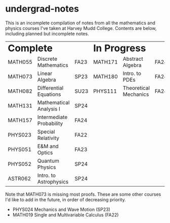 # undergrad-notes

This is an incomplete compilation of notes from all the mathematics and physics courses I've taken at Harvey Mudd College.
Contents are below, including planned but incomplete notes.

<table>
 <tr>
    <td colspan = "3"><b style="font-size:30px">Complete</b></td>
    <td colspan = "3"><b style="font-size:30px">In Progress</b></td>
 </tr>
 <tr>
    <td>MATH055</td>
    <td>Discrete Mathematics</td>
    <td>FA23</td>
    <td>MATH171</td>
    <td>Abstract Algebra</td>
    <td>FA24</td>
 </tr>
 <tr>
    <td>MATH073</td>
    <td>Linear Algebra</td>
    <td>SP23</td>
    <td>MATH180</td>
    <td>Intro. to PDEs</td>
    <td>FA24</td>
 </tr>
 <tr>
    <td>MATH082</td>
    <td>Differential Equations</td>
    <td>SU23</td>
    <td>PHYS111</td>
    <td>Theoretical Mechanics</td>
    <td>FA24</td>
 </tr>
 <tr>
    <td>MATH131</td>
    <td>Mathematical Analysis I</td>
    <td>SP24</td>
    <td></td>
    <td></td>
    <td></td>
 </tr>
 <tr>
    <td>MATH157</td>
    <td>Intermediate Probability</td>
    <td>FA24</td>
    <td></td>
    <td></td>
    <td></td>
 </tr>
 <tr>
    <td>PHYS023</td>
    <td>Special Relativity</td>
    <td>FA22</td>
    <td></td>
    <td></td>
    <td></td>
 </tr>
 <tr>
    <td>PHYS051</td>
    <td>E&M and Optics</td>
    <td>FA23</td>
    <td></td>
    <td></td>
    <td></td>
 </tr>
 <tr>
    <td>PHYS052</td>
    <td>Quantum Physics</td>
    <td>SP24</td>
    <td></td>
    <td></td>
    <td></td>
 </tr>
 <tr>
    <td>ASTR062</td>
    <td>Intro. to Astrophysics</td>
    <td>SP24</td>
    <td></td>
    <td></td>
    <td></td>
 </tr>
</table>

Note that MATH073 is missing most proofs.
These are some other courses I'd like to add in the future, in order of decreasing priority.
* PHYS024 Mechanics and Wave Motion (SP23)
* MATH019 Single and Multivariable Calculus (FA22)
